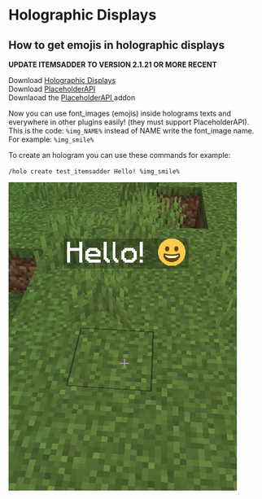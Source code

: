 # Holographic Displays

## How to get emojis in holographic displays

**UPDATE ITEMSADDER TO VERSION 2.1.21 OR MORE RECENT**

Download [Holographic Displays](https://dev.bukkit.org/projects/holographic-displays)  
Download [PlaceholderAPI](https://www.spigotmc.org/resources/placeholderapi.6245/)  
Downlaoad the [PlaceholderAPI ](https://www.spigotmc.org/resources/holographicextension.18461/)addon  


Now you can use font\_images \(emojis\) inside holograms texts and everywhere in other plugins easily! \(they must support PlaceholderAPI\).  
This is the code: `%img_NAME%` instead of NAME write the font\_image name.  
For example: `%img_smile%`

To create an hologram you can use these commands for example:

`/holo create test_itemsadder Hello! %img_smile%`

![](../../.gitbook/assets/image%20%2820%29.png)

